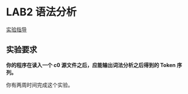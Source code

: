# LAB2 语法分析



[实验指导](lab2-guide.md)

## 实验要求

**你的程序在读入一个 c0 源文件之后，应能输出词法分析之后得到的 Token 序列。**

你有两周时间完成这个实验。
